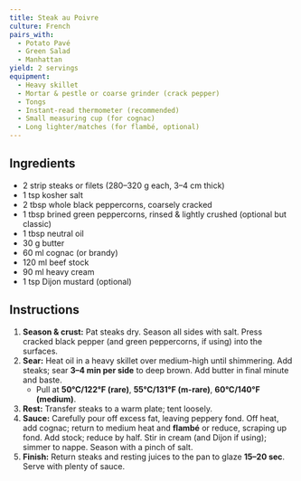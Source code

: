 ```yaml
---
title: Steak au Poivre
culture: French
pairs_with:
  - Potato Pavé
  - Green Salad
  - Manhattan
yield: 2 servings
equipment:
  - Heavy skillet
  - Mortar & pestle or coarse grinder (crack pepper)
  - Tongs
  - Instant-read thermometer (recommended)
  - Small measuring cup (for cognac)
  - Long lighter/matches (for flambé, optional)
---
```


## Ingredients
- 2 strip steaks or filets (280–320 g each, 3–4 cm thick)
- 1 tsp kosher salt
- 2 tbsp whole black peppercorns, coarsely cracked
- 1 tbsp brined green peppercorns, rinsed & lightly crushed (optional but classic)
- 1 tbsp neutral oil
- 30 g butter
- 60 ml cognac (or brandy)
- 120 ml beef stock
- 90 ml heavy cream
- 1 tsp Dijon mustard (optional)

## Instructions
1. **Season & crust:** Pat steaks dry. Season all sides with salt. Press cracked black pepper (and green peppercorns, if using) into the surfaces.
2. **Sear:** Heat oil in a heavy skillet over medium-high until shimmering. Add steaks; sear **3–4 min per side** to deep brown. Add butter in final minute and baste.  
   - Pull at **50°C/122°F (rare)**, **55°C/131°F (m-rare)**, **60°C/140°F (medium)**.
3. **Rest:** Transfer steaks to a warm plate; tent loosely.
4. **Sauce:** Carefully pour off excess fat, leaving peppery fond. Off heat, add cognac; return to medium heat and **flambé** or reduce, scraping up fond. Add stock; reduce by half. Stir in cream (and Dijon if using); simmer to nappe. Season with a pinch of salt.
5. **Finish:** Return steaks and resting juices to the pan to glaze **15–20 sec**. Serve with plenty of sauce.
